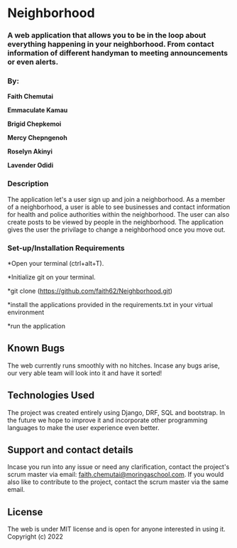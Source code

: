 # Neighborhood
### A web application that allows you to be in the loop about everything happening in your neighborhood. From contact information of different handyman to meeting announcements or even alerts.
### By:
**Faith Chemutai**

**Emmaculate Kamau**

**Brigid Chepkemoi**

**Mercy Chepngenoh**

**Roselyn Akinyi**

**Lavender Odidi**

### Description
The application let's a user sign up and join a neighborhood. As a member of a neighborhood, a user is able to see businesses and contact information for health and police authorities within the neighborhood. The user can also create posts to be viewed by people in the neighborhood. The application gives the user the privilage to change a neighborhood once you move out.

### Set-up/Installation Requirements
*Open your terminal (ctrl+alt+T).

*Initialize git on your terminal.

*git clone (https://github.com/faith62/Neighborhood.git)

*install the applications provided in the requirements.txt in your virtual environment

*run the application

## Known Bugs
The web currently runs smoothly with no hitches. Incase any bugs arise, our very able team will look into it and have it sorted!

## Technologies Used 
The project was created entirely using Django, DRF, SQL and bootstrap. In the future we hope to improve it and incorporate other programming languages to make the user experience even better.

## Support and contact details
Incase you run into any issue or need any clarification, contact the project's scrum master via email: faith.chemutai@moringaschool.com. If you would also like to contribute to the project, contact the scrum master via the same email.
## License
The web is under MIT license and is open for anyone interested in using it. Copyright (c) 2022
##
